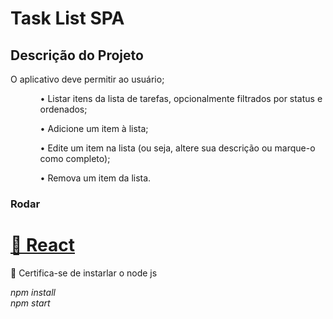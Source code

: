# Task List SPA

## Descrição do Projeto
<p align="start">O aplicativo deve permitir ao usuário;</p>

<ul>
  <ol>• Listar itens da lista de tarefas, opcionalmente filtrados por status e ordenados;</ol>
  <ol>• Adicione um item à lista;</ol>
  <ol>• Edite um item na lista (ou seja, altere sua descrição ou marque-o como completo);</ol>
  <ol>• Remova um item da lista.</ol>
</ul>

### Rodar

<h1 align="start">
    <a href="https://pt-br.reactjs.org/">🔗 React</a>
</h1>
<p align="start">🚀 Certifica-se de instarlar o node js </p>
<i> npm install</i><br>
<i> npm start</i> 
